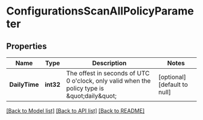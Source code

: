 # ConfigurationsScanAllPolicyParameter

## Properties
Name | Type | Description | Notes
------------ | ------------- | ------------- | -------------
**DailyTime** | **int32** | The offest in seconds of UTC 0 o&#39;clock, only valid when the policy type is \&quot;daily\&quot; | [optional] [default to null]

[[Back to Model list]](../README.md#documentation-for-models) [[Back to API list]](../README.md#documentation-for-api-endpoints) [[Back to README]](../README.md)


